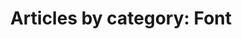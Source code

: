 ---
layout: blog_by_category
title: 'Articles by category: Font'
description: "Stay updated with the Breelabs Blog—your go-to resource for entrepreneurial advice, business growth strategies, and startup success stories."
category: font
permalink: "/blog/category/font/"
image: /images/blog_cat/font.png
src: /images/blog_cat/font-pic.jpg
tagline: "<br>Our Blog"
---